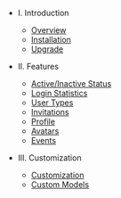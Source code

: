 - I. Introduction
    - [Overview](README.md)
    - [Installation](installation.md)
    - [Upgrade](upgrade.md)

- II. Features
    - [Active/Inactive Status](active-inactive.md)
    - [Login Statistics](login-stats.md)
    - [User Types](user-types.md)
    - [Invitations](invitations.md)
    - [Profile](profile.md)
    - [Avatars](avatars.md)
    - [Events](events.md)

- III. Customization
    - [Customization](customize.md)
    - [Custom Models](models.md)
